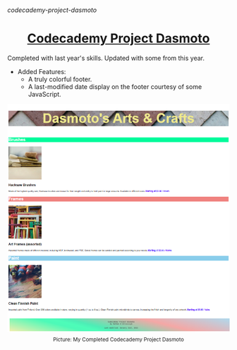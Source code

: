###### codecademy-project-dasmoto

<h1 align="center"><a href="https://www.codecademy.com/paths/learn-how-to-build-websites/tracks/build-websites-on-your-own-computer/modules/local-website-development/projects/dasmoto">Codecademy Project Dasmoto</h1></a>

Completed with last year's skills. Updated with some from this year.

- Added Features:
   - A truly colorful footer.
   - A last-modified date display on the footer courtesy of some JavaScript.


<p align="center">
  <img src="./images/codecademy-project-dasmoto.png" alt="Picture: My Completed Codecademy Project Dasmoto">
  <br>
  <sub>Picture: My Completed Codecademy Project Dasmoto</sub>
</p>
